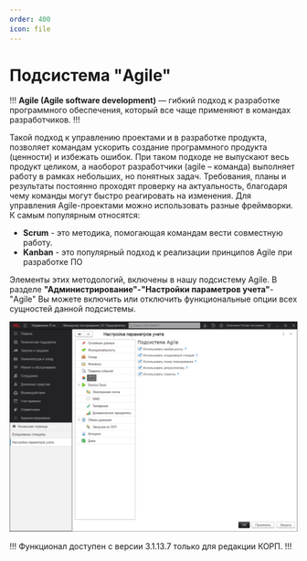 ```yaml
---
order: 400
icon: file
---
```


# Подсистема "Agile"

!!!
**Agile (Agile software development)** — гибкий подход к разработке программного обеспечения, который все чаще применяют в командах разработчиков.
!!!

Такой подход к управлению проектами и в разработке продукта, позволяет командам ускорить создание программного продукта (ценности) и избежать ошибок. При таком подходе не выпускают весь продукт целиком, а наоборот разработчики (agile – команда) выполняет работу в рамках небольших, но понятных задач. Требования, планы и результаты постоянно проходят проверку на актуальность, благодаря чему команды могут быстро реагировать на изменения. Для управления Agile-проектами можно использовать разные фреймворки. К самым популярным относятся:

* **Scrum** - это методика, помогающая командам вести совместную работу.
* **Kanban** - это популярный подход к реализации принципов Agile при разработке ПО

Элементы этих методологий, включены в нашу подсистему Agile. В разделе **"Администрирование"-"Настройки параметров учета"**-"Agile" Вы можете включить или отключить функциональные опции всех сущностей данной подсистемы.

![01_ПодсистемаAgile](static/01_ПодсистемаAgile.png)

!!!
Функционал доступен с версии 3.1.13.7 только для редакции КОРП.
!!!